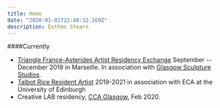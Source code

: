 ```yaml
---
title: Home
date: "2020-01-01T22:40:32.169Z"
description: Eothen Stearn
---
```


####Currently
- <a href='http://trianglefrance.org/en/residences/eothen-stearn/'>Triangle France-Asterides Artist Residency Exchange</a> September -- December 2019 in Marseille. In association with <a href='https://www.glasgowsculpturestudios.org/eothen-stearn'>Glasgow Sculpture Studios</a>.
- <a href='https://www.trg.ed.ac.uk/resident/eothen-stearn'>Talbot Rice Resident Artist</a> 2019-2021 in association with ECA at the University of Edinburgh
- Creative LAB residency, <a href='https://www.cca-glasgow.com/'>CCA Glasgow</a>, Feb 2020.

<!-- 
![Eothen Stearn](2019eothenstearn2.jpg) 
-->